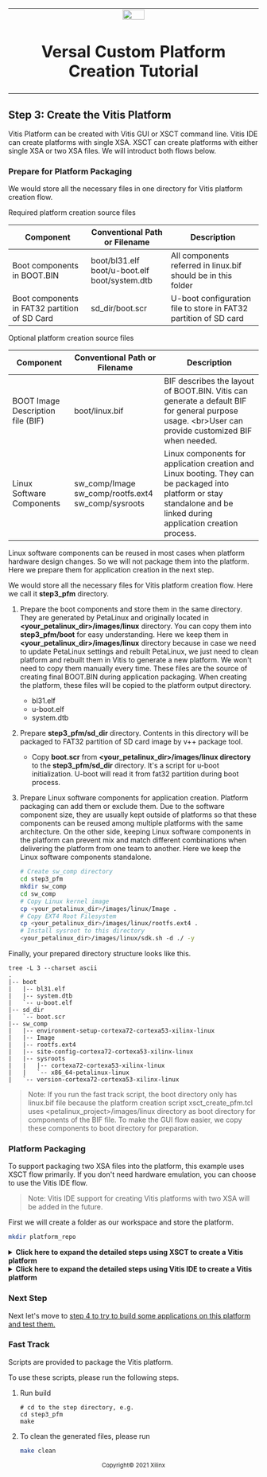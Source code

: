 <!-- 
# Copyright 2020 Xilinx Inc.
# 
# Licensed under the Apache License, Version 2.0 (the "License");
# you may not use this file except in compliance with the License.
# You may obtain a copy of the License at
#
#     http://www.apache.org/licenses/LICENSE-2.0
#
# Unless required by applicable law or agreed to in writing, software
# distributed under the License is distributed on an "AS IS" BASIS,
# WITHOUT WARRANTIES OR CONDITIONS OF ANY KIND, either express or implied.
# See the License for the specific language governing permissions and
# limitations under the License.
-->


<table width="100%">
 <tr width="100%">
    <td align="center"><img src="https://www.xilinx.com/content/dam/xilinx/imgs/press/media-kits/corporate/xilinx-logo.png" width="30%"/><h1>Versal Custom Platform Creation Tutorial</h1>
    </td>
 </tr>
</table>

## Step 3: Create the Vitis Platform

Vitis Platform can be created with Vitis GUI or XSCT command line. Vitis IDE can create platforms with single XSA. XSCT can create platforms with either single XSA or two XSA files. We will introduct both flows below.

### Prepare for Platform Packaging

We would store all the necessary files in one directory for Vitis platform creation flow. 

Required platform creation source files

| Component                                     | Conventional Path or Filename                         | Description                                                   |
| --------------------------------------------- | ----------------------------------------------------- | ------------------------------------------------------------- |
| Boot components in BOOT.BIN                   | boot/bl31.elf</br>boot/u-boot.elf</br>boot/system.dtb | All components referred in linux.bif should be in this folder |
| Boot components in FAT32 partition of SD Card | sd_dir/boot.scr                                        | U-boot configuration file to store in FAT32 partition of SD card                                    |


Optional platform creation source files

| Component                         | Conventional Path or Filename                              | Description                                                                                                                                                           |
| --------------------------------- | ---------------------------------------------------------- | --------------------------------------------------------------------------------------------------------------------------------------------------------------------- |
| BOOT Image Description file (BIF) | boot/linux.bif                                             | BIF describes the layout of BOOT.BIN. Vitis can generate a default BIF for general purpose usage. <br\>User can provide customized BIF when needed.                    |
| Linux Software Components         | sw_comp/Image</br>sw_comp/rootfs.ext4</br>sw_comp/sysroots | Linux components for application creation and Linux booting. They can be packaged into platform or stay standalone and be linked during application creation process. |

Linux software components can be reused in most cases when platform hardware design changes. So we will not package them into the platform. Here we prepare them for application creation in the next step.

We would store all the necessary files for Vitis platform creation flow. Here we call it **step3_pfm** directory. 


1. Prepare the boot components and store them in the same directory. They are generated by PetaLinux and originally located in **<your_petalinux_dir>/images/linux** directory. You can copy them into **step3_pfm/boot** for easy understanding. Here we keep them in **<your_petalinux_dir>/images/linux** directory because in case we need to update PetaLinux settings and rebuilt PetaLinux, we just need to clean platform and rebuilt them in Vitis to generate a new platform. We won't need to copy them manually every time. These files are the source of creating final BOOT.BIN during application packaging. When creating the platform, these files will be copied to the platform output directory. 

   - bl31.elf
   - u-boot.elf
   - system.dtb

2. Prepare **step3_pfm/sd_dir** directory. Contents in this directory will be packaged to FAT32 partition of SD card image by v++ package tool.

   - Copy **boot.scr** from **<your_petalinux_dir>/images/linux directory** to the **step3_pfm/sd_dir** directory. It's a script for u-boot initialization. U-boot will read it from fat32 partition during boot process.

3. Prepare Linux software components for application creation. Platform packaging can add them or exclude them. Due to the software component size, they are usually kept outside of platforms so that these components can be reused among multiple platforms with the same architecture. On the other side, keeping Linux software components in the platform can prevent mix and match different combinations when delivering the platform from one team to another. Here we keep the Linux software components standalone.

   ```bash
   # Create sw_comp directory
   cd step3_pfm
   mkdir sw_comp
   cd sw_comp
   # Copy Linux kernel image
   cp <your_petalinux_dir>/images/linux/Image .
   # Copy EXT4 Root Filesystem
   cp <your_petalinux_dir>/images/linux/rootfs.ext4 .
   # Install sysroot to this directory
   <your_petalinux_dir>/images/linux/sdk.sh -d ./ -y
   ```

Finally, your prepared directory structure looks like this.

```
tree -L 3 --charset ascii
.
|-- boot
|   |-- bl31.elf
|   |-- system.dtb
|   `-- u-boot.elf
|-- sd_dir
|   `-- boot.scr
|-- sw_comp
|   |-- environment-setup-cortexa72-cortexa53-xilinx-linux
|   |-- Image
|   |-- rootfs.ext4
|   |-- site-config-cortexa72-cortexa53-xilinx-linux
|   |-- sysroots
|   |   |-- cortexa72-cortexa53-xilinx-linux
|   |   `-- x86_64-petalinux-linux
|   `-- version-cortexa72-cortexa53-xilinx-linux
```

> Note: If you run the fast track script, the boot directory only has linux.bif file because the platform creation script xsct_create_pfm.tcl uses <petalinux_project>/images/linux directory as boot directory for components of the BIF file. To make the GUI flow easier, we copy these components to boot directory for preparation.


### Platform Packaging

To support packaging two XSA files into the platform, this example uses XSCT flow primarily. If you don't need hardware emulation, you can choose to use the Vitis IDE flow.

> Note: Vitis IDE support for creating Vitis platforms with two XSA will be added in the future.

First we will create a folder as our workspace and store the platform.

```bash
mkdir platform_repo
```

<details>

<summary><strong>Click here to expand the detailed steps using XSCT to create a Vitis platform</strong></summary>  

Create a tcl file with XSCT commands. 

```Tcl
# Create a platform project
platform create -name vck190_custom \
    -desc "A custom platform VCK190 platform" \
    -hw <Hardware>.xsa \
    -hw_emu <Hardware_Emulation>.xsa \
    -out <Output_Directory> \
    -no-boot-bsp 

# If you don't need to support hardware emulation, you can omit the option -hw_emu and its value.

# AIE domain
domain create -name aiengine -os aie_runtime -proc ai_engine

# Add Linux domain
domain create -name xrt -proc psv_cortexa72 -os linux -arch {64-bit} -runtime {ocl} -sd-dir {./sd_dir}  -bootmode {sd}
domain config -boot {./boot}
domain config -generate-bif
domain config -qemu-data ./boot

platform write
platform generate
```

> Note: Please replace the file name and directory name in the script with your project file location.

> Note: If you don't need to support hardware emulation, you can omit the option `-hw_emu` and its value for the command `platform create`.

The `platform create` command needs the following input values:

- `-name`: Platform name
- `-hw`: Hardware XSA file location
- `-hw_emu`: Hardware emulation XSA file location
- `-out`: platform output path,this time we set <platform_repo> as the output directory. 
- `-sd-dir`: the directory that contains the files to be included in the FAT32 partition of the SD card image.

The `domain` command will setup one AI Engine domain and one Linux domain. The Linux domain has SD boot mode. It will use files in `./sd_dir` to form the FAT32 partition of the SD card image and files in `./boot` directory to genreate boot.bin. We have stored required files in these directories in [Prepare for Platform Packaging](#prepare-for-platform-packaging) step.

You can pass the values to the script directly by replacing the variable with the actual value, or define them in the header of the tcl script, or pass the value to XSCT when calling this script. 

Here's an example of calling XSCT if you hard code all contents in xsct_create_pfm.tcl.

```bash
xsct xsct_create_pfm.tcl
```

To support better generalization, the example [Makefile](./ref_files/step3_pfm/Makefile) and [xsct_create_pfm.tcl](./ref_files/step3_pfm/xsct_create_pfm.tcl) in ref_files directory use variables to represent the file names and directory location. Please refer to them if you would like to get more programability in your scripts.

</details>

<details>

<summary><strong>Click here to expand the detailed steps using Vitis IDE to create a Vitis platform</strong></summary> 

First we create a **Vitis platform project** with the **XSA file** generated by Vivado

1. Launch Vitis.

   ```bash
   # You are still in step3_pfm directory
   # Setup Vitis environment
   source <Vitis_Install_Directory>/settings64.sh
   # Launch Vitis, using ./platform_repo directory as workspace to store our platform
   vitis -workspace ./platform_repo & 
   ```

2. Create a platform project

   - In the Vitis IDE, select **File > New > Platform Project** to create a platform project.
   - Enter the project name. For this example, type `vck190_custom`, click **Next**.
   - In the Platform page, click **Browse** button, select the XSA file generated by the Vivado. In this case, it is located in `<Your Vivado Project Directory>/vck190_custom.xsa`. Click **Next**.
   - Set the **operating system** to **linux**.
   - Set the processor to **psv_cortexa72**.
   - Click **Finish**.

   ![Created Vitis Platform](images/step3/created_vitis_platform.png)

3. Setup Linux domain settings in Platform Settings view.

   - Click the **linux on psv_cortexa72** domain
   - Update the **Display Name** to `xrt` by clicking the edit button on the right of this line and input the name. We'd like to indicate this is a Linux domain has XRT installed and is capable of running acceleration applications.
   - Set **Bif file**: Click the drop down button and select **Generate BIF**. The generated BIF file is generated bin resource directory.
   - **Boot Components Directory**: Browse to **step3_pfm/boot/** and click OK. Bootgen will look for boot components referred by BIF in this directory to generate BOOT.BIN
   - **FAT32 Partition Directory**: Browse to **step3_pfm/sd_dir** and click OK. Files in this directory will be copied to FAT32 partition of SD card.

   >Note: **FAT32 Partition Directory** option name was called Linux Image Directory in previous releases. It was defined when initramfs is used to boot Linux. In that case, the Linux kernel image, or image.ub with kernel image, rootfs and device tree are all placed in the FAT32 partition of the SD Card. Now with EXT4 rootfs, only boot.scr needs to be placed in the FAT32 partition. The option name is updated to reflect this change.

   >Note: **Linux Rootfs** and **Sysroot Directory** are optional for Linux domain. They can be provided in either platform or application. We will add them in application creation phase because it would be easy to reuse these components among multiple platforms. 


4. (Optional) Update Linux domain emulation settings

   - Vitis IDE or XSCT sets QEMU Arguments and PMC QEMU Arguments to the default files in Vitis installation directory. These default settings should be able to boot Linux in QEMU properly. If you need to update the arguments, you can copy them to local, update and setup the new path in the Linux domain configuration.
   - Set QEMU Data to **step3_pfm/boot** directory because QEMU may use some boot components.

5. Add AI Engine domain

   - Click Add domain icon

   ![Vitis add domain to the platform](images/step3/vitis_add_domain.png)

   - Set Name to **aiengine**
   - Change OS to **aie_runtime**. 
   - Keep other settings to default and click **OK**.

   ![Vitis add AIE domain](images/step3/aie_domain.png)

   Note: Vitis IDE and XSCT will add QEMU arguments for AI Engine domain automatically.

6.  Click **vck190_custom** project in the Vitis Explorer view, click the **Build** button to generate the platform.

   ![Vitis Build Platform](./images/step3/build_vitis_platform.png)


**Note: The generated platform is placed in the export directory. BSP and source files are also provided for re-building the FSBL and PMU if desired and are associated with the platform. The platform is ready to be used for application development.**

   ![Vitis Platform Output](./images/step3/vitis_platform_output.png)

</details>

### Next Step

Next let's move to [step 4 to try to build some applications on this platform and test them.](./step4.md)

### Fast Track

Scripts are provided to package the Vitis platform.

To use these scripts, please run the following steps.

1. Run build

   ```
   # cd to the step directory, e.g.
   cd step3_pfm
   make
   ```

2. To clean the generated files, please run

   ```bash
   make clean
   ```

<p align="center"><sup>Copyright&copy; 2021 Xilinx</sup></p>
